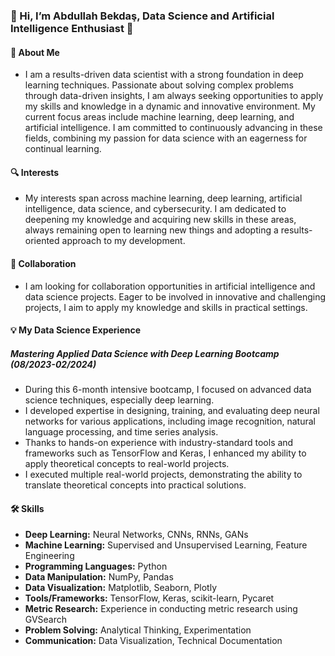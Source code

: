 ### 🌟 Hi, I’m Abdullah Bekdaş, Data Science and Artificial Intelligence Enthusiast 🌟
#### 🚀 About Me
- I am a results-driven data scientist with a strong foundation in deep learning techniques. Passionate about solving complex problems through data-driven insights, I am always seeking opportunities to apply my skills and knowledge in a dynamic and innovative environment. My current focus areas include machine learning, deep learning, and artificial intelligence. I am committed to continuously advancing in these fields, combining my passion for data science with an eagerness for continual learning.
#### 🔍 Interests
- My interests span across machine learning, deep learning, artificial intelligence, data science, and cybersecurity. I am dedicated to deepening my knowledge and acquiring new skills in these areas, always remaining open to learning new things and adopting a results-oriented approach to my development.
#### 🤝 Collaboration
- I am looking for collaboration opportunities in artificial intelligence and data science projects. Eager to be involved in innovative and challenging projects, I aim to apply my knowledge and skills in practical settings.

#### 💡 My Data Science Experience
##### **Mastering Applied Data Science with Deep Learning Bootcamp** (08/2023-02/2024)
- During this 6-month intensive bootcamp, I focused on advanced data science techniques, especially deep learning.
- I developed expertise in designing, training, and evaluating deep neural networks for various applications, including image recognition, natural language processing, and time series analysis.
- Thanks to hands-on experience with industry-standard tools and frameworks such as TensorFlow and Keras, I enhanced my ability to apply theoretical concepts to real-world projects.
- I executed multiple real-world projects, demonstrating the ability to translate theoretical concepts into practical solutions.
#### 🛠 Skills
- **Deep Learning:** Neural Networks, CNNs, RNNs, GANs
- **Machine Learning:** Supervised and Unsupervised Learning, Feature Engineering
- **Programming Languages:** Python
- **Data Manipulation:** NumPy, Pandas
- **Data Visualization:** Matplotlib, Seaborn, Plotly
- **Tools/Frameworks:** TensorFlow, Keras, scikit-learn, Pycaret
- **Metric Research:** Experience in conducting metric research using GVSearch
- **Problem Solving:** Analytical Thinking, Experimentation
- **Communication:** Data Visualization, Technical Documentation

<!---
ahtabekdas/ahtabekdas is a ✨ special ✨ repository because its `README.md` (this file) appears on your GitHub profile.
You can click the Preview link to take a look at your changes.
--->

